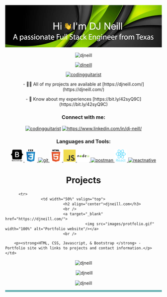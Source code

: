 <img src="images/githubBanner2.jpg">
<!-- <h1 align="center">Hi 👋, I'm DJ Neill</h1>
<h3 align="center">A passionate Full Stack Engineer from Texas</h3> -->

<p align="center"> <img src="https://komarev.com/ghpvc/?username=djneill&label=Profile%20views&color=0e75b6&style=flat" alt="djneill" /> </p>

<p align="center"> <a href="https://github.com/ryo-ma/github-profile-trophy"><img src="https://github-profile-trophy.vercel.app/?username=djneill" alt="djneill" /></a> </p>

<p align="center"> <a href="https://twitter.com/codingguitarist" target="_blank"><img src="https://img.shields.io/twitter/follow/codingguitarist?logo=twitter&style=for-the-badge" alt="codingguitarist" /></a> </p>


<p align="center">- 👨‍💻 All of my projects are available at [https://djneill.com/](https://djneill.com/)</p>

<p align="center">- 📄 Know about my experiences [https://bit.ly/42syQ9C](https://bit.ly/42syQ9C)</p>
          

<h3 align="center">Connect with me:</h3>
<p align="center">
<a href="https://twitter.com/codingguitarist" target="blank"><img align="center" src="https://raw.githubusercontent.com/rahuldkjain/github-profile-readme-generator/master/src/images/icons/Social/twitter.svg" alt="codingguitarist" height="30" width="40" /></a>
<a href="https://linkedin.com/in/https://www.linkedin.com/in/dj-neill/" target="blank"><img align="center" src="https://raw.githubusercontent.com/rahuldkjain/github-profile-readme-generator/master/src/images/icons/Social/linked-in-alt.svg" alt="https://www.linkedin.com/in/dj-neill/" height="30" width="40" /></a>
</p>

<h3 align="center">Languages and Tools:</h3>
<p align="center"> <a href="https://getbootstrap.com" target="_blank" rel="noreferrer"> <img src="https://raw.githubusercontent.com/devicons/devicon/master/icons/bootstrap/bootstrap-plain-wordmark.svg" alt="bootstrap" width="40" height="40"/> </a> <a href="https://www.w3schools.com/css/" target="_blank" rel="noreferrer"> <img src="https://raw.githubusercontent.com/devicons/devicon/master/icons/css3/css3-original-wordmark.svg" alt="css3" width="40" height="40"/> </a> <a href="https://git-scm.com/" target="_blank" rel="noreferrer"> <img src="https://www.vectorlogo.zone/logos/git-scm/git-scm-icon.svg" alt="git" width="40" height="40"/> </a> <a href="https://www.w3.org/html/" target="_blank" rel="noreferrer"> <img src="https://raw.githubusercontent.com/devicons/devicon/master/icons/html5/html5-original-wordmark.svg" alt="html5" width="40" height="40"/> </a> <a href="https://developer.mozilla.org/en-US/docs/Web/JavaScript" target="_blank" rel="noreferrer"> <img src="https://raw.githubusercontent.com/devicons/devicon/master/icons/javascript/javascript-original.svg" alt="javascript" width="40" height="40"/> </a> <a href="https://nodejs.org" target="_blank" rel="noreferrer"> <img src="https://raw.githubusercontent.com/devicons/devicon/master/icons/nodejs/nodejs-original-wordmark.svg" alt="nodejs" width="40" height="40"/> </a> <a href="https://postman.com" target="_blank" rel="noreferrer"> <img src="https://www.vectorlogo.zone/logos/getpostman/getpostman-icon.svg" alt="postman" width="40" height="40"/> </a> <a href="https://reactjs.org/" target="_blank" rel="noreferrer"> <img src="https://raw.githubusercontent.com/devicons/devicon/master/icons/react/react-original-wordmark.svg" alt="react" width="40" height="40"/> </a> <a href="https://reactnative.dev/" target="_blank" rel="noreferrer"> <img src="https://reactnative.dev/img/header_logo.svg" alt="reactnative" width="40" height="40"/> </a> </p>

<h1 align="center">Projects</h1>
<table bordercolor="#66b2b2">
                    
          <tr>
                    <td width="50%" valign="top">
                              <h2 align="center">djneill.com</h3>
                              <br />
                              <a target="_blank" href="https://djneill.com/">
                                        <img src="images/protfolio.gif" width="100%" alt="Portfolio website"/></a>
                              <br />
<!--                                  <p align="center">
          
  <a href="https://github.com/CharlesCreativeContent/Demo-Day" target="_blank">
    <img src="https://img.shields.io/static/v1?label=|&message=REPO&color=23555f&style=plastic&logo=github&logo-color=white"/>
  </a>  
  <a href="http://travelara.herokuapp.com" target="_blank">
    <img src="https://img.shields.io/static/v1?label=|&message=WEBSITE&color=cdf998&style=plastic&logo=wordpress&logo-color=white"/>
  </a>
      </p> -->
        <p><strong>HTML, CSS, Javascript, & Bootstrap </strong> - Portfolio site with links to projects and contact information.</p>
    </td> 
                             

<p align="center"><img align="center" src="https://github-readme-stats.vercel.app/api/top-langs?username=djneill&show_icons=true&locale=en&layout=compact" alt="djneill" /></p>

<p align="center">&nbsp;<img align="center" src="https://github-readme-stats.vercel.app/api?username=djneill&show_icons=true&locale=en" alt="djneill" /></p>

<p align="center"><img align="center" src="https://github-readme-streak-stats.herokuapp.com/?user=djneill&" alt="djneill" /></p>
